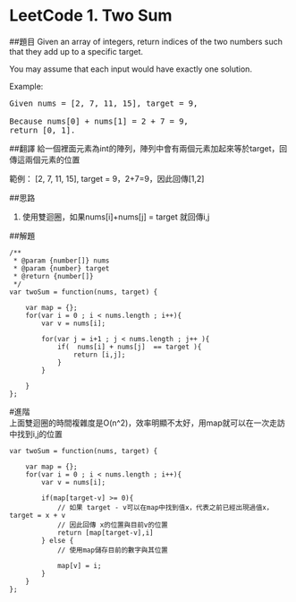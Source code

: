﻿# LeetCode 1. Two Sum

##題目
Given an array of integers, return indices of the two numbers such that they add up to a specific target.

You may assume that each input would have exactly one solution.

Example:
<pre>
Given nums = [2, 7, 11, 15], target = 9,

Because nums[0] + nums[1] = 2 + 7 = 9,
return [0, 1].
</pre>

##翻譯
給一個裡面元素為int的陣列，陣列中會有兩個元素加起來等於target，回傳這兩個元素的位置
  
範例：
[2, 7, 11, 15], target = 9，2+7=9，因此回傳[1,2]
  
##思路
1. 使用雙迴圈，如果nums[i]+nums[j] = target 就回傳i,j
  
##解題
```
/**
 * @param {number[]} nums
 * @param {number} target
 * @return {number[]}
 */
var twoSum = function(nums, target) {
    
    var map = {};
    for(var i = 0 ; i < nums.length ; i++){
        var v = nums[i];

        for(var j = i+1 ; j < nums.length ; j++ ){
            if(  nums[i] + nums[j]  == target ){
                return [i,j];
            }
        }
  
    }
};
```
  
#進階  
上面雙迴圈的時間複雜度是O(n^2)，效率明顯不太好，用map就可以在一次走訪中找到i,j的位置
```
var twoSum = function(nums, target) {
    
    var map = {};
    for(var i = 0 ; i < nums.length ; i++){
        var v = nums[i];
        
        if(map[target-v] >= 0){
            // 如果 target - v可以在map中找到值x，代表之前已經出現過值x， target = x + v
            // 因此回傳 x的位置與目前v的位置  
            return [map[target-v],i]
        } else {
            // 使用map儲存目前的數字與其位置  
              
			map[v] = i;
        }
    }
};
```